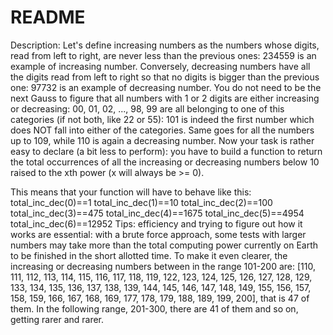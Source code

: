 # README

Description:
Let's define increasing numbers as the numbers whose digits, read from left to right, are never less than
the previous ones: 234559 is an example of increasing number.
Conversely, decreasing numbers have all the digits read from left to right so that no digits is bigger than
the previous one: 97732 is an example of decreasing number.
You do not need to be the next Gauss to figure that all numbers with 1 or 2 digits are either increasing or
decreasing: 00, 01, 02, ..., 98, 99 are all belonging to one of this categories (if not both, like 22 or 55):
101 is indeed the first number which does NOT fall into either of the categories. Same goes for all the
numbers up to 109, while 110 is again a decreasing number.
Now your task is rather easy to declare (a bit less to perform): you have to build a function to return the
total occurrences of all the increasing or decreasing numbers below 10 raised to the xth power (x will
always be >= 0).


This means that your function will have to behave like this:
total_inc_dec(0)==1
total_inc_dec(1)==10
total_inc_dec(2)==100
total_inc_dec(3)==475
total_inc_dec(4)==1675
total_inc_dec(5)==4954
total_inc_dec(6)==12952
Tips: efficiency and trying to figure out how it works are essential: with a brute force approach, some
tests with larger numbers may take more than the total computing power currently on Earth to be
finished in the short allotted time.
To make it even clearer, the increasing or decreasing numbers between in the range 101-200 are: [110,
111, 112, 113, 114, 115, 116, 117, 118, 119, 122, 123, 124, 125, 126, 127, 128, 129, 133, 134, 135, 136,
137, 138, 139, 144, 145, 146, 147, 148, 149, 155, 156, 157, 158, 159, 166, 167, 168, 169, 177, 178, 179,
188, 189, 199, 200], that is 47 of them. In the following range, 201-300, there are 41 of them and so on,
getting rarer and rarer.